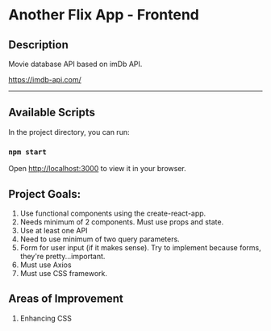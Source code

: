 # Another Flix App - Frontend

## Description

Movie database API based on imDb API.

https://imdb-api.com/

---

## Available Scripts

In the project directory, you can run:

### `npm start`

Open [http://localhost:3000](http://localhost:3000) to view it in your browser.

## Project Goals:

1. Use functional components using the create-react-app.
2. Needs minimum of 2 components. Must use props and state.
3. Use at least one API
4. Need to use minimum of two query parameters.
5. Form for user input (if it makes sense). Try to implement because forms, they're pretty...important.
6. Must use Axios
7. Must use CSS framework.

## Areas of Improvement

1. Enhancing CSS
